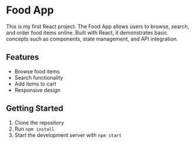 # Food App

This is my first React project. The Food App allows users to browse, search, and order food items online. Built with React, it demonstrates basic concepts such as components, state management, and API integration.

## Features

- Browse food items
- Search functionality
- Add items to cart
- Responsive design

## Getting Started

1. Clone the repository
2. Run `npm install`
3. Start the development server with `npm start`
